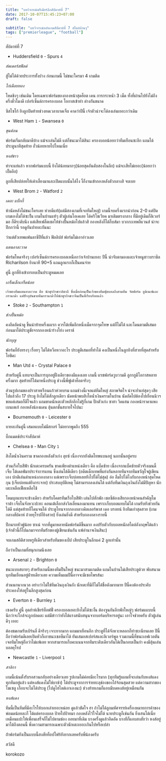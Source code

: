 ```yaml
---
title: "บทวิจารณ์พรีเมียร์ลีกสัปดาห์ที่ 7"
date: 2017-10-07T15:45:23+07:00
draft: false

subtitle: "บทวิจารณ์หลังเกมสัปดาห์ที่ 7 สไตล์บ้านๆ"
tags: ["premierleague", "football"]
---
```

สัปดาห์ที่ 7

+ Huddersfield `0` - Spurs `4`

_ฮํดเดอร์สฟิลด์_

สู้ไม่ได้ด้วยประการทั้งปวง ก่อนเกมนี้ ไม่ชนะใครมา 4 เกมติด

_ไก่เดือยทอง_

โหดขิงๆ เช่นเดิม โดยเฉพาะฟอร์มของกองหน้าสุดฮ็อต เคน
การกระหน่ำ 3 เม็ด ทั้งที่ผ่านไปยังไม่ถึงครึ่งชั่วโมงดี เปอร์เซ็นต์การครองบอล โอกาสเข้าทำ ต่างกันขนาด

ซิสโซโก้ ยิงลูกปิดท้ายช่วงทดเวลาบาดเจ็บ คาดว่าปีนี้ เจ้าตัวน่าจะได้ลงเล่นเยอะกว่าเดิม

+ West Ham `1` - Swansea `0`

_ขุนค้อน_

ฟอร์มเริ่มกลับมาดีบ้าง แม้จะเล่นไม่ดี แต่ก็ชนะมาได้สินะ ครองบอลน้อยกว่าทีมเยือนซะอีก แถมได้ประตูนาทีสุดท้าย ถั่วน้อยหายไปไหนเนี่ย

_หงส์ขาว_

ท่าจะแย่แล้ว หากฟอร์มแบบนี้ ยิงได้น้อยมากๆ(น้อยสุดอันดับสองในลีก) แม้จะเสียไม่เยอะ(น้อยกว่าเป็ดอีก)

ลูกที่เสียปล่อยให้เค้าเลี้ยงมาและเปิดแบบนั้นได้ไง งี้ก็งานเข้ากองหลังตัวกลางสิ จบเบย


+ West Brom `2` - Watford `2`

_เดอะ แบ็กกี้_

ห้านัดหลังไม่ชนะใครเลย ห่วยดีแท้(แต่มีสองเกมที่เจอทีมใหญ่)
เกมนี้จบครึ่งแรกนำก่อน 2-0 แต่ปิดเกมเองไม่ได้ซะงั่้น เกมในบ้านแท้ๆ
ตัวผู้เล่นโอเคเลย ได้คริโชเวียค มาเติมตรงกลาง ที่มีอยู่เดิมก็ลิเวอร์มอ ก็ดีระดับนึง แต่เสียเฟล็ตเชอให้ช่างปั้นหม้อไปแล้วสิ กองหลังก็ได้กิ๊บส์มา บวกกะเทพอีแวนส์ น่าจะปึกกว่านี้ รอดูกันปายละกันนะ

ว่าแต่ตัวเทพแฟนตาซีปีที่แล้ว ฟิลลิปส์ ฟอร์มไม่เอาอ่าวเลย

_แตนอาละวาด_

ฟอร์มโหดจริงๆ เปอร์เซ็นต์การครองบอลเหนือกว่าเจ้าบ้านเยอะ ปีนี้ น่าจับตามองและเจ้าหนูชาวบราซิล Richarilson ยิงนาที 90+5 แถมลูกแรกก็เป็นคนจ่าย

คู่นี้ ลูกที่ยิงเข้ากรอบเป็นประตูหมดเลย

_เกร็ดเล็กเกร็ดน้อย_

`เจ้าของทีมแตนอาละวาด คือ นักธุรกิจชาวอิตาลี ซึ่งเมื่อก่อนเป็นเจ้าของทีมฟุตบอลถึงสามทีม วัตฟอร์ด อูดิเนเซ่และกรานาด้า แต่ปัจจุบันขายทีมกรานาด้าให้นักธุรกิจชาวจีนเป็นที่เรียบร้อยแล้ว`

+ Stoke `2` - Southampton `1`

_ช่างปั้นหม้อ_

คงอึดอัดน่าดู ขึ้นนำท้ายครึ่งแแรก ควรได้เพิ่มอีกหนึ่งเม็ดจากจุดโทษ แต่ก็ไม่ได้ และโดนตามตีเสมอ ก่อนมาได้ประตูชัยจากกองหน้าร่างโย่ง เคราช์

_นักบุญ_

ฟอร์มก็ยังทรงๆ เรื่อยๆ ไม่ได้หวือหวาอะไร ประตูตีเสมอที่ทำได้ คงเป็นหนึ่งในลูกยิงที่สวยที่สุดสำหรับ โยชิดะ

+ Man Utd  `4` - Crystal Palace `0`

สำหรับคู่นี้ แทบจะเป็นการบุกอยู่ฝั่งเดียวของผีแดงเลย เกมนี้ แรชฟอร์ดวูบวามดี ลูกากูมีโอกาสหลายครั้งมาก สุดท้ายก็ได้มาหนึ่งประตู ช่วงนี้พี่ฟูเค้าฮ็อตจริงๆ

ส่วนรูปเกมของปราสาทเรือนแก้วห่วยบรม แถมช่วงนี้เจอแต่ทีมใหญ่ สภาพจิตใจ น่าจะย่ำแย่สุดๆ เสียไปแล้วถึง 17 ประตู ยิงไม่ได้สักลูกเดียว นัดหน้าพบสิงโตน้ำเงินครามในบ้าน นัดถัดไปต้องไปเยือนนิวฯ ขอแค่เสมอก็ดีใจแล้ว แถมขาดนักเตะตัวหลักอีกไม่รู้กี่เกม ปีกตัวเก่ง ซาฮา วิคแฮม กองหน้าราคาแพง เบนเตเก้ กองหลังน้องแดน ลุ้นตกชั้นสบายใจไปนะ

+ Bournemouth `0` - Leicester `0`

บายละกันคู่นี้ เสมอแบบไม่มีสกอร์ ไม่อยากพูดถึง 555

บิ๊กแมตช์ประจำสัปดาห์

+ Chelsea `0` - Man City `1`

สิงโตน้ำเงินคราม ขาดกองหลังตัวเก่ง ลุยซ์ เนื่องจากยังติดโทษแบนอยู่ นอกนั้นอยู่ครบ

ส่วนเรือใบสีฟ้า นักเตะครบครัน ขาดเพียงตำแหน่งเดียว คือ แบ็คซ้าย เนื่องจากแบ็คซ้ายตัวจริงเมนดี้เจ็บ ได้เดลฟ์มาประจำการแทน ซึ่งเล่นได้ดีเดียว (อดีตเด็กเทพที่แย่งกันหลายทีมจากทีมขวัญใจผู้เขียนเอง ปกติเล่นตำแหน่งกองกลาง แต่เพราะเจ็บบ่อยเลยยังไปได้ไม่สุด) อ่อ ลืมไปได้ไงกับกองหน้าสุดโหด กุน (เจ็บบ่อยแต่ยิงกระจาย) ประสบอุบัติเหตุ ไม่สามารถลงเล่นได้ แต่กับทีมเงินถุงเงินถังไม่มีปัญหา นักเตะเหลือเฟือเหลือใช้

โหมบุกแทบจะข้างเดียว สำหรับโคตรทีมเรือใบสีฟ้า เล่นไปสักพัก เชลซีต้องเสียกองหน้าคนสำคัญโมราต้า เจ็บในจังหวะปะทะ คอนเต้เลือกส่งวิลเลี่ยนลงมาแทน เพราะเก็บบอลแทบไม่ได้ เกมรับยังช่วยกันได้ดี แต่สุดท้ายก็โดนจนได้ ประตูโทนจากกองกลางคิลเลอร์พาส เดอ บรอยน์ ยิงทีมเก่าสุดสวย (เกมกลางสัปดาห์ ถ้วยยุโรปก็ยิงสวย) ยิ่งเล่นยิ่งดี สำหรับกองกลางรายนี้

ปีกนรกหัวฟูน้อย ซาเน่ จากที่ดูมาหลายนัดฟอร์มดีขึ้นมาก คงปรับตัวกับบอลหนักสไตล์อังกฤษได้แล้ว (เจ้าตัวนี้ก็ไปฉกมาจากทีมรักของผู้เขียนเช่นกัน แพ้อำนาจเงินสินะ)

จบเกมสถิติสวยหรูทีเดียวสำหรับทีมของเป๊ป เสียประตูในลีกแค่ 2 ลูกเท่านั้น

ถือว่าเป็นเกมที่สนุกเกมนึงเลย

+ Arsenal `2` - Brighton `0`

ชนะแบบสบายๆ สำหรับเกมนี้ของทีมปืนใหญ่ ชนะมาสามเกมติด แถมในบ้านไม่เสียประตูด้วย พับสนามบุกทีมเยือนอยู่ฝ่ายเดียวเลย ความเห็นผมปีนี้อาจจะมีเซอไพรส์นะ

ส่วนนกนางนวล อย่างว่าไม่ใช่ทีมเงินถุงเงินถัง นักเตะที่มีก็ไม่ได้ชื่อดังมากมาย ปีนี้คงต้องประคับประคองให้อยู่ในลีกสูงสุดก่อน

+ Everton `0` - Burnley `1`

เซงครับ คู่นี้ อุตส่าห์เชียร์ท็อฟฟี่ ครองบอลเยอะยิงไม่ได้ซะงั้น ต้องจูนกันอีกพักใหญ่ๆ ฟอร์มแแบบนี้ นึกว่าจะใกล้จะถูกปลดละ แต่มีข่าวว่ายังได้แรงสนับสนุนจากบอร์ดบริหารอยู่นะ เอาใจช่วยครับ ตัวผู้เล่นดีๆ เยอะ

ต้องชมเกมรับเบิร์นลี่ ดีจริงๆ เจาะยากมาก แถมมาเยือนอีก ประตูที่ได้จังหวะหลอกก็ทำซะเนียนเลย ปีนี้ ถือว่าฟอร์มดีเลยเปิดหัวก็เอาชนะเชลซีมาได้ ยันเสมอสเปอร์สและลิเวอร์พูล รวมเกมนี้ที่ชนะเอฟเวอตัน เจอทีมใหญ่ถือว่าไม่แพ้เลย หากสามารถเก็บคะแนนจากทีมระดับเดียวกันได้เป็นกอบเป็นกำ คงมีลุ้นเล่นบอลยุโรป


+ Newcastle `1` - Liverpool `1`

_สาลิกา_

เกมนี้เน้นตั้งรับรอสวนกลับอย่างเดียวเลย รูปเกมไม่ค่อยมีอะไรมาก (ทุกทีมรู้แผนที่จะเล่นกับหงส์แดงทุกทีมอยู่แล้ว แต่หงส์แดงไม่ใช่บาซ่า) ได้ประตูจากการจ่ายทะลุช่องของไอ้จ้อนสุดสวย แต่ความสากของโฆเซลู เกือบจะไม่ได้ประตู  (ไปดูไฮไลต์เอาเองนะ) ช่วงท้ายเกมก็แอบมีบดหงส์อยู่เหมือนกัน


_หงส์แดง_

ทีมนี้เป็นทีมที่มีอะไรให้บอกเล่าเยอะหน่อย ดูแล้วขัดใจ ฮา ถ้าไม่ได้ลูกมหัศจรรย์เครื่องหมายการค้าของพ่อมดน้อยละก็ ได้แต่ครองบอล ป้ายไปป้ายมา กองหลังไว้ใจไม่ได้ นายประตูก็เช่นกัน ยิ่งเฮนโด้เนี่ย เหมือนแปะให้เพื่อนเสร็จก็ไม่ไปตามช่อง ถอยมาที่เดิม บางครั้งดูแล้วอึดอัด บางทีก็แอบสงสัยว่า หงส์อยู่มาได้ถึงตอนนี้ พึ่งความสามารถเฉพาะตัวนักเตะเยอะเกินไปหรือเปล่า

ถ้่าฟอร์มยังเป็นแบบนี้สงสัยท็อปโฟร์ยังยากเลยครับพี่น้องครับ

สวัสดี

korokozo
